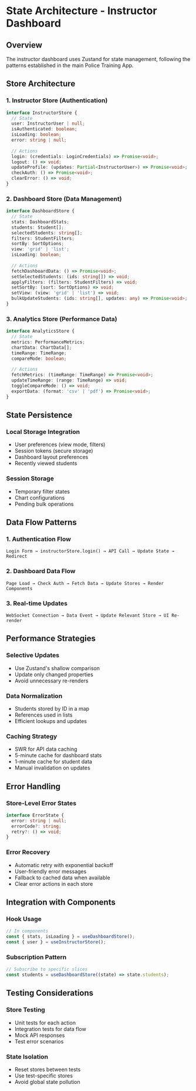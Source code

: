 # State Architecture - Instructor Dashboard

## Overview
The instructor dashboard uses Zustand for state management, following the patterns established in the main Police Training App.

## Store Architecture

### 1. Instructor Store (Authentication)
```typescript
interface InstructorStore {
  // State
  user: InstructorUser | null;
  isAuthenticated: boolean;
  isLoading: boolean;
  error: string | null;
  
  // Actions
  login: (credentials: LoginCredentials) => Promise<void>;
  logout: () => void;
  updateProfile: (updates: Partial<InstructorUser>) => Promise<void>;
  checkAuth: () => Promise<void>;
  clearError: () => void;
}
```

### 2. Dashboard Store (Data Management)
```typescript
interface DashboardStore {
  // State
  stats: DashboardStats;
  students: Student[];
  selectedStudents: string[];
  filters: StudentFilters;
  sortBy: SortOptions;
  view: 'grid' | 'list';
  isLoading: boolean;
  
  // Actions
  fetchDashboardData: () => Promise<void>;
  setSelectedStudents: (ids: string[]) => void;
  applyFilters: (filters: StudentFilters) => void;
  setSortBy: (sort: SortOptions) => void;
  setView: (view: 'grid' | 'list') => void;
  bulkUpdateStudents: (ids: string[], updates: any) => Promise<void>;
}
```

### 3. Analytics Store (Performance Data)
```typescript
interface AnalyticsStore {
  // State
  metrics: PerformanceMetrics;
  chartData: ChartData[];
  timeRange: TimeRange;
  compareMode: boolean;
  
  // Actions
  fetchMetrics: (timeRange: TimeRange) => Promise<void>;
  updateTimeRange: (range: TimeRange) => void;
  toggleCompareMode: () => void;
  exportData: (format: 'csv' | 'pdf') => Promise<void>;
}
```

## State Persistence

### Local Storage Integration
- User preferences (view mode, filters)
- Session tokens (secure storage)
- Dashboard layout preferences
- Recently viewed students

### Session Storage
- Temporary filter states
- Chart configurations
- Pending bulk operations

## Data Flow Patterns

### 1. Authentication Flow
```
Login Form → instructorStore.login() → API Call → Update State → Redirect
```

### 2. Dashboard Data Flow
```
Page Load → Check Auth → Fetch Data → Update Stores → Render Components
```

### 3. Real-time Updates
```
WebSocket Connection → Data Event → Update Relevant Store → UI Re-render
```

## Performance Strategies

### Selective Updates
- Use Zustand's shallow comparison
- Update only changed properties
- Avoid unnecessary re-renders

### Data Normalization
- Students stored by ID in a map
- References used in lists
- Efficient lookups and updates

### Caching Strategy
- SWR for API data caching
- 5-minute cache for dashboard stats
- 1-minute cache for student data
- Manual invalidation on updates

## Error Handling

### Store-Level Error States
```typescript
interface ErrorState {
  error: string | null;
  errorCode?: string;
  retry?: () => void;
}
```

### Error Recovery
- Automatic retry with exponential backoff
- User-friendly error messages
- Fallback to cached data when available
- Clear error actions in each store

## Integration with Components

### Hook Usage
```typescript
// In components
const { stats, isLoading } = useDashboardStore();
const { user } = useInstructorStore();
```

### Subscription Pattern
```typescript
// Subscribe to specific slices
const students = useDashboardStore((state) => state.students);
```

## Testing Considerations

### Store Testing
- Unit tests for each action
- Integration tests for data flow
- Mock API responses
- Test error scenarios

### State Isolation
- Reset stores between tests
- Use test-specific stores
- Avoid global state pollution